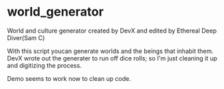# world_generator
World and culture generator created by DevX and edited by Ethereal Deep Diver(Sam C)

With this script youcan generate worlds and the beings that inhabit them.
DevX wrote out the generater to run off dice rolls; so I'm just cleaning it up and digitizing the process.

 Demo seems to work now to clean up code.

 